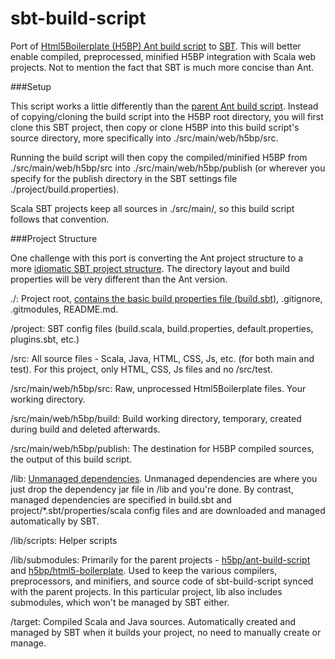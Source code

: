 sbt-build-script
================

Port of [Html5Boilerplate (H5BP) Ant build script][1] to [SBT][0].  This will better enable compiled, preprocessed, minified H5BP integration with Scala web projects.  Not to mention the fact that SBT is much more concise than Ant.

###Setup

This script works a little differently than the [parent Ant build script][1].  Instead of copying/cloning the build script into the H5BP root directory, you will first clone this SBT project, then copy or clone H5BP into this build script's source directory, more specifically into ./src/main/web/h5bp/src.

Running the build script will then copy the compiled/minified H5BP from ./src/main/web/h5bp/src into ./src/main/web/h5bp/publish (or wherever you specify for the publish directory in the SBT settings file ./project/build.properties).

Scala SBT projects keep all sources in ./src/main/, so this build script follows that convention.

###Project Structure

One challenge with this port is converting the Ant project structure to a more [idiomatic SBT project structure][4].  The directory layout and build properties will be very different than the Ant version.

./:                         Project root, [contains the basic build properties file (build.sbt)][3], .gitignore, .gitmodules, README.md.

/project:                   SBT config files (build.scala, build.properties, default.properties, plugins.sbt, etc.)

/src:                       All source files - Scala, Java, HTML, CSS, Js, etc. (for both main and test).  For this project, only HTML, CSS, Js files and no /src/test.

/src/main/web/h5bp/src:     Raw, unprocessed Html5Boilerplate files.  Your working directory.

/src/main/web/h5bp/build:   Build working directory, temporary, created during build and deleted afterwards.

/src/main/web/h5bp/publish: The destination for H5BP compiled sources, the output of this build script.

/lib:                       [Unmanaged dependencies][5].  Unmanaged dependencies are where you just drop the dependency jar file in /lib and you're done.  By contrast, managed dependencies are specified in build.sbt and project/\*.sbt/properties/scala config files and are downloaded and managed automatically by SBT.

/lib/scripts:               Helper scripts

/lib/submodules:            Primarily for the parent projects - [h5bp/ant-build-script][1] and [h5bp/html5-boilerplate][2].   Used to keep the various compilers, preprocessors, and minifiers, and source code of sbt-build-script synced with the parent projects.  In this particular project, lib also includes submodules, which won't be managed by SBT either.

/target:                    Compiled Scala and Java sources.  Automatically created and managed by SBT when it builds your project, no need to manually create or manage.


[0]:    https://github.com/harrah/xsbt
[1]:    https://github.com/h5bp/ant-build-script
[2]:    https://github.com/h5bp/html5-boilerplate
[3]:    https://github.com/harrah/xsbt/wiki/Getting-Started-Hello
[4]:    https://github.com/harrah/xsbt/wiki/Getting-Started-Directories
[5]:    https://github.com/harrah/xsbt/wiki/Getting-Started-Library-Dependencies

